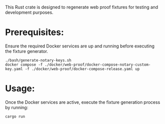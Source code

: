 This Rust crate is designed to regenerate web proof fixtures for testing and development purposes.

# Prerequisites:

Ensure the required Docker services are up and running before executing the fixture generator.

```
./bash/generate-notary-keys.sh
docker compose -f ./docker/web-proof/docker-compose-notary-custom-key.yaml -f ./docker/web-proof/docker-compose-release.yaml up
```

# Usage:
Once the Docker services are active, execute the fixture generation process by running:
```
cargo run
```